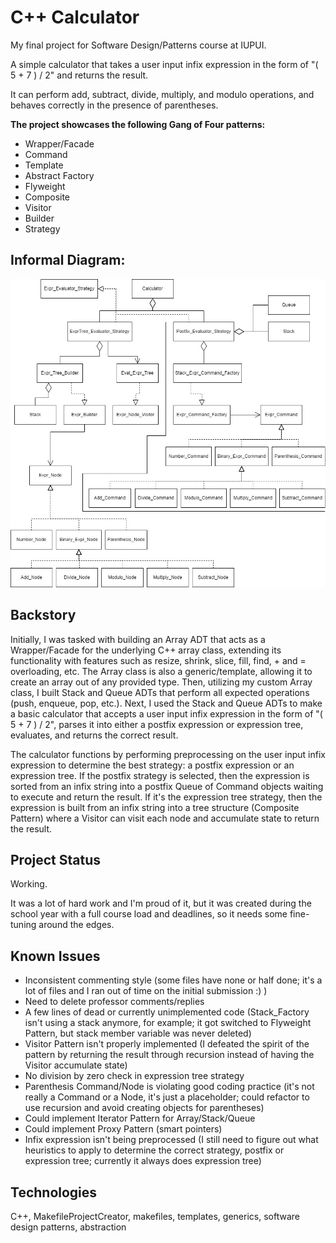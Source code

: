 # C++ Calculator

My final project for Software Design/Patterns course at IUPUI.

A simple calculator that takes a user input infix expression in the form of "( 5 + 7 ) / 2" and returns the result.

It can perform add, subtract, divide, multiply, and modulo operations, and behaves correctly in the presence of parentheses.

__The project showcases the following Gang of Four patterns:__
* Wrapper/Facade
* Command
* Template
* Abstract Factory
* Flyweight
* Composite
* Visitor
* Builder
* Strategy

## Informal Diagram: ##

[![calculator](https://github.com/conshipl/design-patterns-calculator/blob/master/calculator.jpg)](calculator.jpg)


## Backstory
Initially, I was tasked with building an Array ADT that acts as a Wrapper/Facade for the underlying C++ array class, extending its functionality with features such as resize, shrink, slice, fill, find, + and = overloading, etc. The Array class is also a generic/template, allowing it to create an array out of any provided type. Then, utilizing my custom Array class, I built Stack and Queue ADTs that perform all expected operations (push, enqueue, pop, etc.). Next, I used the Stack and Queue ADTs to make a basic calculator that accepts a user input infix expression in the form of "( 5 + 7 ) / 2", parses it into either a postfix expression or expression tree, evaluates, and returns the correct result.

The calculator functions by performing preprocessing on the user input infix expression to determine the best strategy: a postfix expression or an expression tree. If the postfix strategy is selected, then the expression is sorted from an infix string into a postfix Queue of Command objects waiting to execute and return the result. If it's the expression tree strategy, then the expression is built from an infix string into a tree structure (Composite Pattern) where a Visitor can visit each node and accumulate state to return the result.

## Project Status
Working.

It was a lot of hard work and I'm proud of it, but it was created during the school year with a full course load and deadlines, so it needs some fine-tuning around the edges.

## Known Issues
* Inconsistent commenting style (some files have none or half done; it's a lot of files and I ran out of time on the initial submission :) )
* Need to delete professor comments/replies
* A few lines of dead or currently unimplemented code (Stack_Factory isn't using a stack anymore, for example; it got switched to Flyweight Pattern, but stack member variable was never deleted)
* Visitor Pattern isn't properly implemented (I defeated the spirit of the pattern by returning the result through recursion instead of having the Visitor accumulate state)
* No division by zero check in expression tree strategy
* Parenthesis Command/Node is violating good coding practice (it's not really a Command or a Node, it's just a placeholder; could refactor to use recursion and avoid creating objects for parentheses)
* Could implement Iterator Pattern for Array/Stack/Queue
* Could implement Proxy Pattern (smart pointers)
* Infix expression isn't being preprocessed (I still need to figure out what heuristics to apply to determine the correct strategy, postfix or expression tree; currently it always does expression tree)

## Technologies
C++, MakefileProjectCreator, makefiles, templates, generics, software design patterns, abstraction
